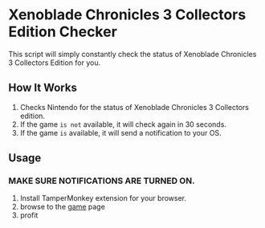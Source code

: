 # Xenoblade Chronicles 3 Collectors Edition Checker


This script will simply constantly check the status of Xenoblade Chronicles 3 Collectors Edition for you.


## How It Works

1. Checks Nintendo for the status of Xenoblade Chronicles 3 Collectors edition.
2. If the game `is not` available, it will check again in 30 seconds.
3. If the game `is` available, it will send a notification to your OS.

## Usage

### MAKE SURE NOTIFICATIONS ARE TURNED ON.

1. Install TamperMonkey extension for your browser.
2. browse to the [game] page
3. profit

[game]: https://github.com/ai/nanoid/



